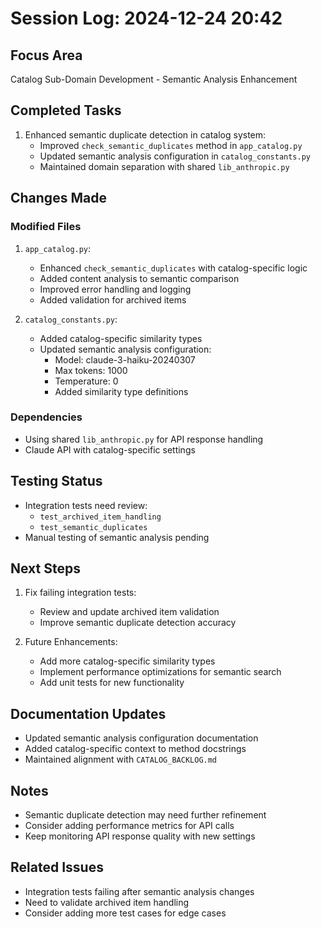 # Session Log: 2024-12-24 20:42

## Focus Area
Catalog Sub-Domain Development - Semantic Analysis Enhancement

## Completed Tasks
1. Enhanced semantic duplicate detection in catalog system:
   - Improved `check_semantic_duplicates` method in `app_catalog.py`
   - Updated semantic analysis configuration in `catalog_constants.py`
   - Maintained domain separation with shared `lib_anthropic.py`

## Changes Made

### Modified Files
1. `app_catalog.py`:
   - Enhanced `check_semantic_duplicates` with catalog-specific logic
   - Added content analysis to semantic comparison
   - Improved error handling and logging
   - Added validation for archived items

2. `catalog_constants.py`:
   - Added catalog-specific similarity types
   - Updated semantic analysis configuration:
     - Model: claude-3-haiku-20240307
     - Max tokens: 1000
     - Temperature: 0
     - Added similarity type definitions

### Dependencies
- Using shared `lib_anthropic.py` for API response handling
- Claude API with catalog-specific settings

## Testing Status
- Integration tests need review:
  - `test_archived_item_handling`
  - `test_semantic_duplicates`
- Manual testing of semantic analysis pending

## Next Steps
1. Fix failing integration tests:
   - Review and update archived item validation
   - Improve semantic duplicate detection accuracy

2. Future Enhancements:
   - Add more catalog-specific similarity types
   - Implement performance optimizations for semantic search
   - Add unit tests for new functionality

## Documentation Updates
- Updated semantic analysis configuration documentation
- Added catalog-specific context to method docstrings
- Maintained alignment with `CATALOG_BACKLOG.md`

## Notes
- Semantic duplicate detection may need further refinement
- Consider adding performance metrics for API calls
- Keep monitoring API response quality with new settings

## Related Issues
- Integration tests failing after semantic analysis changes
- Need to validate archived item handling
- Consider adding more test cases for edge cases
